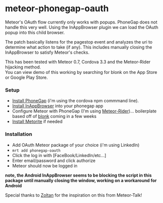 meteor-phonegap-oauth
=====================


Meteor's OAuth flow currently only works with popups. PhoneGap does
not handle this very well. Using the InAppBrowser plugin we can load the
OAuth popup into this child browser.

The patch basically listens for the pagestop event and analyzes the uri to determine what action to take (if any). This includes manually closing the InAppBrowser to satisfy Meteor's checks.

This has been tested with Meteor 0.7, Cordova 3.3 and the Meteor-Rider hijacking method.  
You can view demo of this working by searching for blonk on the App Store or Google Play Store.



### Setup

- [Install PhoneGap](http://docs.phonegap.com/en/3.3.0/guide_cli_index.md.html#The%20Command-Line%20Interface) (i'm using the cordova npm commmand line).
- [Install InAppBrowser](http://docs.phonegap.com/en/3.3.0/cordova_inappbrowser_inappbrowser.md.html#InAppBrowser) into your phonegap app
- Configure Meteor with PhoneGap (I'm using [Meteor-Rider](https://github.com/zeroasterisk/MeteorRider))... boilerplate based off of [blonk](http://blonk.co) coming in a few weeks
- [Install Metorite](https://npmjs.org/package/meteorite) if needed

### Installation

- Add OAuth Meteor package of your choice (i'm using LinkedIn)
- `mrt add phonegap-oauth`
- Click the log in with [FaceBook/LinkedIn/etc...]
- Enter email/password and click authorize
- Meteor should now be logged in

**note, the Android InAppBrowser seems to be blocking the script in this package until manually closing the window, working on a workaround for Android**

Special thanks to [Zoltan](https://github.com/zol) for the inspiration on this from Meteor-Talk!
